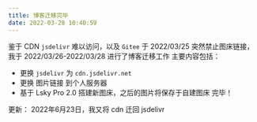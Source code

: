 ```yaml
---
title: 博客迁移完毕
date: 2022-03-28 10:40:59
---
```


鉴于 CDN `jsdelivr` 难以访问，以及 `Gitee` 于 2022/03/25 突然禁止图床链接，我于 2022/03/26-2022/03/28 进行了博客迁移工作
主要内容包括：
 - 更换 `jsdelivr` 为 `cdn.jsdelivr.net`
 - 更换 图片链接 到个人服务器
 - 基于 Lsky Pro 2.0 搭建新图床，之后的图片将保存于自建图床
完毕！

更新：
2022年6月23日，我又将 cdn 迁回 jsdelivr

